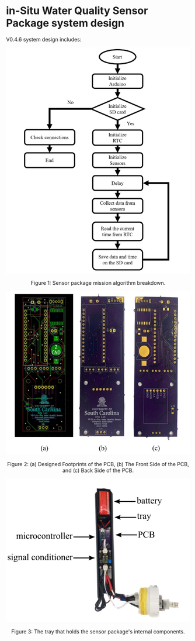 # in-Situ Water Quality Sensor Package system design
V0.4.6 system design includes:



<p align="center">
<img src="media/Flowchart.png" alt="drawing" width="600"/>
</p>
<p align="center">
Figure 1: Sensor package mission algorithm breakdown.
</p>





<p align="center">
<img src="media/PCB.png" alt="drawing" width="600"/>
</p>
<p align="center">
Figure 2: (a) Designed Footprints of the PCB, (b) The Front Side of the PCB, and
 (c) Back Side of the PCB.
</p>




<p align="center">
<img src="media/tray.png" alt="drawing" width="600"/>
</p>
<p align="center">
Figure 3: The tray that holds the sensor package's internal components.
</p>







